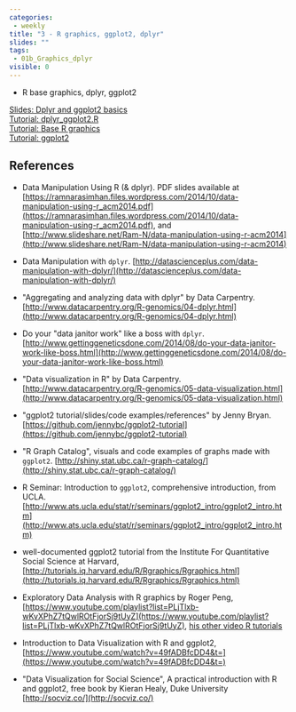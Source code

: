 ```yaml
---
categories:
 - weekly
title: "3 - R graphics, ggplot2, dplyr"
slides: ""
tags:
 - 01b_Graphics_dplyr
visible: 0
---
```


- R base graphics, dplyr, ggplot2

[Slides: Dplyr and ggplot2 basics]({{site.baseurl}}/presentations/01b_Graphics_dplyr/01b_Graphics_dplyr.pdf)  
[Tutorial: dplyr_ggplot2.R]({{site.baseurl}}/presentations/01b_Graphics_dplyr/dplyr_ggplot2.R)  
[Tutorial: Base R graphics]({{site.baseurl}}/presentations/01b_Graphics_dplyr/RGraphics.zip)  
[Tutorial: ggplot2]({{site.baseurl}}/presentations/01b_Graphics_dplyr/ggplot2.zip)  

## References

- Data Manipulation Using R (& dplyr). PDF slides available at [https://ramnarasimhan.files.wordpress.com/2014/10/data-manipulation-using-r_acm2014.pdf](https://ramnarasimhan.files.wordpress.com/2014/10/data-manipulation-using-r_acm2014.pdf), and [http://www.slideshare.net/Ram-N/data-manipulation-using-r-acm2014](http://www.slideshare.net/Ram-N/data-manipulation-using-r-acm2014) 

- Data Manipulation with `dplyr`. [http://datascienceplus.com/data-manipulation-with-dplyr/](http://datascienceplus.com/data-manipulation-with-dplyr/) 

- "Aggregating and analyzing data with dplyr" by Data Carpentry. [http://www.datacarpentry.org/R-genomics/04-dplyr.html](http://www.datacarpentry.org/R-genomics/04-dplyr.html) 

- Do your "data janitor work" like a boss with `dplyr`. [http://www.gettinggeneticsdone.com/2014/08/do-your-data-janitor-work-like-boss.html](http://www.gettinggeneticsdone.com/2014/08/do-your-data-janitor-work-like-boss.html) 

- "Data visualization in R" by Data Carpentry. [http://www.datacarpentry.org/R-genomics/05-data-visualization.html](http://www.datacarpentry.org/R-genomics/05-data-visualization.html) 

- "ggplot2 tutorial/slides/code examples/references" by Jenny Bryan. [https://github.com/jennybc/ggplot2-tutorial](https://github.com/jennybc/ggplot2-tutorial) 

- "R Graph Catalog", visuals and code examples of graphs made with `ggplot2`. [http://shiny.stat.ubc.ca/r-graph-catalog/](http://shiny.stat.ubc.ca/r-graph-catalog/) 

 - R Seminar: Introduction to `ggplot2`, comprehensive introduction, from UCLA. [http://www.ats.ucla.edu/stat/r/seminars/ggplot2_intro/ggplot2_intro.htm](http://www.ats.ucla.edu/stat/r/seminars/ggplot2_intro/ggplot2_intro.htm)

- well-documented ggplot2 tutorial from the Institute For Quantitative Social Science at Harvard, [http://tutorials.iq.harvard.edu/R/Rgraphics/Rgraphics.html](http://tutorials.iq.harvard.edu/R/Rgraphics/Rgraphics.html) 

- Exploratory Data Analysis with R graphics by Roger Peng, [https://www.youtube.com/playlist?list=PLjTlxb-wKvXPhZ7tQwlROtFjorSj9tUyZ](https://www.youtube.com/playlist?list=PLjTlxb-wKvXPhZ7tQwlROtFjorSj9tUyZ), [his other video R tutorials](https://www.youtube.com/user/rdpeng/playlists)

- Introduction to Data Visualization with R and ggplot2, [https://www.youtube.com/watch?v=49fADBfcDD4&t=](https://www.youtube.com/watch?v=49fADBfcDD4&t=)

- "Data Visualization for Social Science", A practical introduction with R and ggplot2, free book by Kieran Healy, Duke University [http://socviz.co/](http://socviz.co/)

